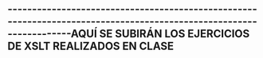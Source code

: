 -------------------------------------------------------------------------------------------------------------------AQUÍ SE SUBIRÁN LOS EJERCICIOS DE XSLT REALIZADOS EN CLASE
-------------------------------------------------------------------------------------------------------------------
